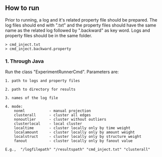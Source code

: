 ## How to run
Prior to running, a log and it's related property file should be prepared. The log files should end with ".txt" and the property files should have the same name as the related log followed by ".backward" as key word. Logs and property files should be in the same folder.
```
> cmd_inject.txt
> cmd_inject.backward.property 
```
### 1. Through Java
Run the class "ExperimentRunnerCmd". Parameters are:
```
1. path to logs and property files

2. path to directory for results

3. names of the log file

4. mode:
    nonml           - manual projection
    clusterall      - cluster all edges
    nonoutlier      - cluster without outliers
    clusterlocal    - local cluster
    localtime       - cluster locally only by time weight
    localamount     - cluster locally only by amount weight
    localstruct     - cluster locally only by structure weight
    fanout          - cluster locally only by fanout value

E.g.,  "/logfilepath" "/resultspath" "cmd_inject.txt" "clusterall"
```
